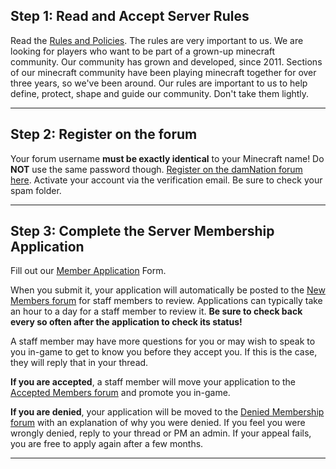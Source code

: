---
---
## Step 1: Read and Accept Server Rules 
Read the [Rules and Policies]({{site.baseurl}}/rules). The rules are very important to us. We are looking for players who want to be part of a grown-up minecraft community. Our community has grown and developed, since 2011. Sections of our minecraft community have been playing minecraft together for over three years, so we've been around. Our rules are important to us to help define, protect, shape and guide our community. Don't take them lightly.

___

## Step 2: Register on the forum
Your forum username **must be exactly identical** to your Minecraft name! Do **NOT** use the same password though. [Register on the damNation forum here](http://damnation.eu/phpbb/ucp.php?mode=register "Register"). Activate your account via the verification email. Be sure to check your spam folder.

___

## Step 3: Complete the Server Membership Application

Fill out our [Member Application](https://damnation.eu/phpbb/application.php) Form.

When you submit it, your application will automatically be posted to the [New Members forum](https://damnation.eu/phpbb/viewforum.php?f=21) for staff members to review. Applications can typically take an hour to a day for a staff member to review it. <b>Be sure to check back every so often after the application to check its status!</b>

A staff member may have more questions for you or may wish to speak to you in-game to get to know you before they accept you. If this is the case, they will reply that in your thread.

<b>If you are accepted</b>, a staff member will move your application to the [Accepted Members forum](https://damnation.eu/phpbb/viewforum.php?f=24) and promote you in-game. 

<b>If you are denied</b>, your application will be moved to the [Denied Membership forum](https://damnation.eu/phpbb/viewforum.php?f=25) with an explanation of why you were denied. If you feel you were wrongly denied, reply to your thread or PM an admin. If your appeal fails, you are free to apply again after a few months.

___
